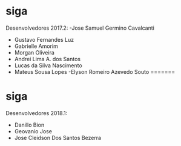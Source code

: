 # siga

Desenvolvedores 2017.2:
-Jose Samuel Germino Cavalcanti
- Gustavo Fernandes Luz
- Gabrielle Amorim
- Morgan Oliveira
- Andrei Lima A. dos Santos
- Lucas da Silva Nascimento
- Mateus Sousa Lopes
-Elyson Romeiro Azevedo Souto
=======
# siga

Desenvolvedores 2018.1:

- Danillo Bion
- Geovanio Jose
- Jose Cleidson Dos Santos Bezerra
